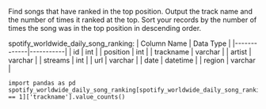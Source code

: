 Find songs that have ranked in the top position. Output the track name and the number of times it ranked at the top.
Sort your records by the number of times the song was in the top position in descending order.

spotify_worldwide_daily_song_ranking:
| Column Name | Data Type |
|-------------|-----------|
| id          | int       |
| position    | int       |
| trackname   | varchar   |
| artist      | varchar   |
| streams     | int       |
| url         | varchar   |
| date        | datetime  |
| region      | varchar   |

```
import pandas as pd
spotify_worldwide_daily_song_ranking[spotify_worldwide_daily_song_ranking['position'] == 1]['trackname'].value_counts()
```
